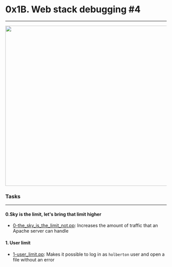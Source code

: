 # 0x1B. Web stack debugging #4
---
<img src="https://github.com/Stellanwae/alx-system_engineering-devops/assets/99267699/c264e511-bf20-4921-9940-6346af07d49a" width="1000" height="500">

### Tasks
---

#### 0.Sky is the limit, let's bring that limit higher
- [0-the_sky_is_the_limit_not.pp](./0-the_sky_is_the_limit_not.pp): Increases the amount of traffic that an Apache server can handle

#### 1. User limit
- [1-user_limit.pp](./1-user_limit.pp): Makes it possible to log in as `holberton` user and open a file without an error
